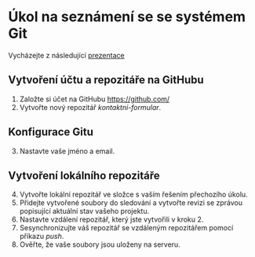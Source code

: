 # Úkol na seznámení se se systémem Git

Vycházejte z následující [prezentace](https://docs.google.com/presentation/d/1z7PZIVeyHAh84ZBOcVa3_tAQNBnVsnFOZ49_m9ybDu0)

## Vytvoření účtu a repozitáře na GitHubu
1. Založte si účet na GitHubu https://github.com/
2. Vytvořte nový repozitář *kontaktni-formular*.

## Konfigurace Gitu

3. Nastavte vaše jméno a email.

## Vytvoření lokálního repozitáře
4. Vytvořte lokální repozitář ve složce s vaším řešením přechozího úkolu.
5. Přidejte vytvořené soubory do sledování a vytvořte revizi se zprávou popisující aktuální stav vašeho projektu.
6. Nastavte vzdálení repozitář, který jste vytvořili v kroku 2.
7. Sesynchronizujte váš repozitář se vzdáleným repozitářem pomocí příkazu *push*.
8. Ověřte, že vaše soubory jsou uloženy na serveru.